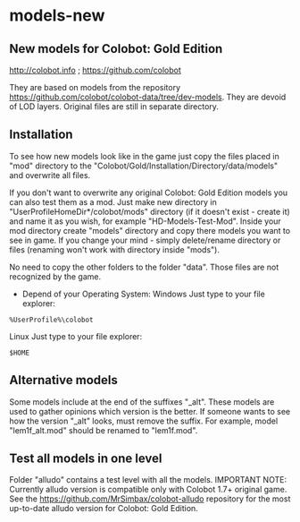 models-new
==========

New models for Colobot: Gold Edition
-----------
http://colobot.info ; https://github.com/colobot

They are based on models from the repository https://github.com/colobot/colobot-data/tree/dev-models. They are devoid of LOD layers. Original files are still in separate directory.

Installation
-----------
To see how new models look like in the game just copy the files placed in "mod" directory to the "Colobot/Gold/Installation/Directory/data/models" and overwrite all files.

If you don't want to overwrite any original Colobot: Gold Edition models you can also test them as a mod. Just make new directory in "UserProfileHomeDir*/colobot/mods" directory (if it doesn't exist - create it) and name it as you wish, for example "HD-Models-Test-Mod". Inside your mod directory create "models" directory and copy there models you want to see in game. If you change your mind - simply delete/rename directory or files (renaming won't work with directory inside "mods").

No need to copy the other folders to the folder "data". Those files are not recognized by the game.

* Depend of your Operating System:
Windows
Just type to your file explorer:
```
%UserProfile%\colobot
```

Linux
Just type to your file explorer:
```
$HOME
```

Alternative models
-----------
Some models include at the end of the suffixes "_alt". These models are used to gather opinions which version is the better. If someone wants to see how the version "_alt" looks, must remove the suffix. For example, model "lem1f_alt.mod" should be renamed to "lem1f.mod".

Test all models in one level
-----------
Folder "alludo" contains a test level with all the models.
IMPORTANT NOTE: Currently alludo version is compatible only with Colobot 1.7+ original game. See the https://github.com/MrSimbax/colobot-alludo repository for the most up-to-date alludo version for Colobot: Gold Edition.
